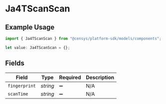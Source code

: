# Ja4TScanScan

## Example Usage

```typescript
import { Ja4TScanScan } from "@censys/platform-sdk/models/components";

let value: Ja4TScanScan = {};
```

## Fields

| Field              | Type               | Required           | Description        |
| ------------------ | ------------------ | ------------------ | ------------------ |
| `fingerprint`      | *string*           | :heavy_minus_sign: | N/A                |
| `scanTime`         | *string*           | :heavy_minus_sign: | N/A                |